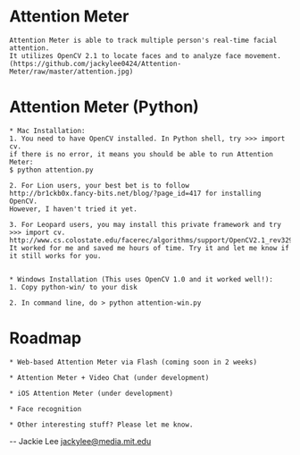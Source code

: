 Attention Meter
===============

	Attention Meter is able to track multiple person's real-time facial attention.
	It utilizes OpenCV 2.1 to locate faces and to analyze face movement.
	(https://github.com/jackylee0424/Attention-Meter/raw/master/attention.jpg)

Attention Meter (Python)
===============

	* Mac Installation:
	1. You need to have OpenCV installed. In Python shell, try >>> import cv.
	if there is no error, it means you should be able to run Attention Meter: 
	$ python attention.py
	
	2. For Lion users, your best bet is to follow 
	http://br1ckb0x.fancy-bits.net/blog/?page_id=417 for installing OpenCV. 		
	However, I haven't tried it yet.

	3. For Leopard users, you may install this private framework and try 
	>>> import cv. http://www.cs.colostate.edu/facerec/algorithms/support/OpenCV2.1_rev3291_MacOS10.6.pkg 
	It worked for me and saved me hours of time. Try it and let me know if 	it still works for you. 


	* Windows Installation (This uses OpenCV 1.0 and it worked well!):
	1. Copy python-win/ to your disk

	2. In command line, do > python attention-win.py

Roadmap
===============
	* Web-based Attention Meter via Flash (coming soon in 2 weeks)
	
	* Attention Meter + Video Chat (under development)
	
	* iOS Attention Meter (under development)
	
	* Face recognition
	
	* Other interesting stuff? Please let me know.

--
Jackie Lee
jackylee@media.mit.edu
